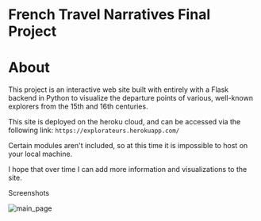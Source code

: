 # French Travel Narratives Final Project
# About
This project is an interactive web site built with entirely with a Flask backend in Python to visualize 
the departure points of various, well-known explorers from the 15th and 16th centuries.

This site is deployed on the heroku cloud, and can be accessed via the following link: `https://explorateurs.herokuapp.com/`

Certain modules aren't included, so at this time it is impossible to host on your local machine.

I hope that over time I can add more information and visualizations to the site. 

Screenshots

![main_page](https://github.com/nthimothe/rlfr211-final/blob/main/Screenshots/main_page.jpg)
